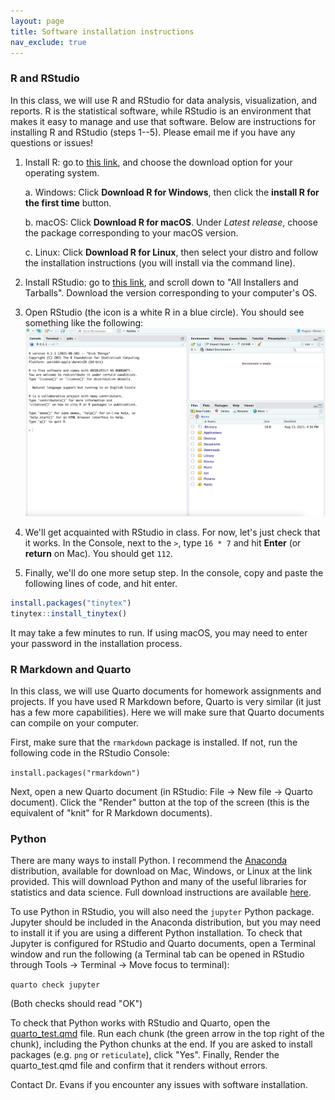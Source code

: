 ```yaml
---
layout: page
title: Software installation instructions
nav_exclude: true
---
```


### R and RStudio

In this class, we will use R and RStudio for data analysis, visualization, and reports. R is the statistical software, while RStudio is an environment that makes it easy to manage and use that software. Below are instructions for installing R and RStudio (steps 1--5). Please email me if you have any questions or issues!

1. Install R: go to [this link](https://mirror.las.iastate.edu/CRAN/), and choose the download option for your operating system.

    a. Windows: Click **Download R for Windows**, then click the **install R for the first time** button.
    
    b. macOS: Click **Download R for macOS**. Under *Latest release*, choose the package corresponding to your macOS version.
    
    c. Linux: Click **Download R for Linux**, then select your distro and follow the installation instructions (you will install via the command line).
    
2. Install RStudio: go to [this link](https://posit.co/download/rstudio-desktop/), and scroll down to "All Installers and Tarballs". Download the version corresponding to your computer's OS.
3. Open RStudio (the icon is a white R in a blue circle). You should see something like the following:
![](rstudio_image.jpeg)
4. We'll get acquainted with RStudio in class. For now, let's just check that it works. In the Console, next to the `>`, type `16 * 7` and hit **Enter** (or **return** on Mac). You should get `112`.
5. Finally, we'll do one more setup step. In the console, copy and paste the following lines of code, and hit enter.

```R
install.packages("tinytex")
tinytex::install_tinytex()
```

It may take a few minutes to run. If using macOS, you may need to enter your password in the installation process.

### R Markdown and Quarto

In this class, we will use Quarto documents for homework assignments and projects. If you have used R Markdown before, Quarto is very similar (it just has a few more capabilities). Here we will make sure that Quarto documents can compile on your computer.

First, make sure that the `rmarkdown` package is installed. If not, run the following code in the RStudio Console:

`install.packages("rmarkdown")`

Next, open a new Quarto document (in RStudio: File -> New file -> Quarto document). Click the "Render" button at the top of the screen (this is the equivalent of "knit" for R Markdown documents). 


### Python

There are many ways to install Python. I recommend the [Anaconda](https://www.anaconda.com/download) distribution, available for download on Mac, Windows, or Linux at the link provided. This will download Python and many of the useful libraries for statistics and data science. Full download instructions are available [here](https://docs.anaconda.com/free/anaconda/install/).

To use Python in RStudio, you will also need the `jupyter` Python package. Jupyter should be included in the Anaconda distribution, but you may need to install it if you are using a different Python installation. To check that Jupyter is configured for RStudio and Quarto documents, open a Terminal window and run the following (a Terminal tab can be opened in RStudio through Tools -> Terminal -> Move focus to terminal):

`quarto check jupyter`

(Both checks should read "OK")

To check that Python works with RStudio and Quarto, open the [quarto_test.qmd](https://sta279-f23.github.io/resources/quarto_test.qmd) file. Run each chunk (the green arrow in the top right of the chunk), including the Python chunks at the end. If you are asked to install packages (e.g. `png` or `reticulate`), click "Yes". Finally, Render the quarto_test.qmd file and confirm that it renders without errors. 

Contact Dr. Evans if you encounter any issues with software installation.

